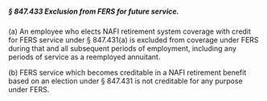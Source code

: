 ##### § 847.433 Exclusion from FERS for future service. #####

(a) An employee who elects NAFI retirement system coverage with credit for FERS service under § 847.431(a) is excluded from coverage under FERS during that and all subsequent periods of employment, including any periods of service as a reemployed annuitant.

(b) FERS service which becomes creditable in a NAFI retirement benefit based on an election under § 847.431 is not creditable for any purpose under FERS.